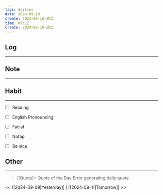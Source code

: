 ```yaml
---
tags: dailies  
date: 2024-09-10
create: 2024-09-10-週二
time: 09:12
create: 2024-09-10-週二
---
```


## Log
---


## Note
---


## Habit
---
- [ ] Reading
- [ ] English Pronouncing
- [ ] Facial
- [ ] Nofap
- [ ] Be nice


## Other
---

> [!Quote]+ Quote of the Day
> Error generating daily quote

<< [[2024-09-09|Yesterday]] | [[2024-09-11|Tomorrow]] >>